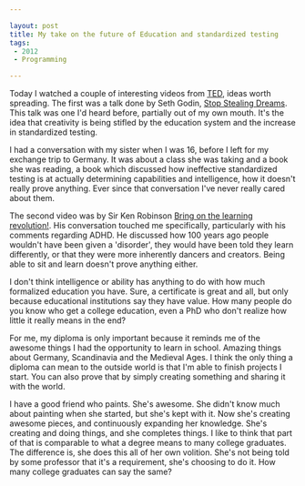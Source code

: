 ```yaml
---

layout: post
title: My take on the future of Education and standardized testing
tags: 
 - 2012
 - Programming

---
```


Today I watched a couple of interesting videos from [TED](http://www.ted.com/), ideas worth spreading.  The first was a talk done by Seth Godin, [Stop Stealing Dreams](http://www.youtube.com/watch?feature=player_embedded&v=sXpbONjV1Jc).  This talk was one I'd heard before, partially out of my own mouth.  It's the idea that creativity is being stifled by the education system and the increase in standardized testing.  

I had a conversation with my sister when I was 16, before I left for my exchange trip to Germany.  It was about a class she was taking and a book she was reading, a book which discussed how ineffective standardized testing is at actually determining capabilities and intelligence, how it doesn't really prove anything.  Ever since that conversation I've never really cared about them.  

The second video was by Sir Ken Robinson [Bring on the learning revolution!](http://www.ted.com/talks/sir_ken_robinson_bring_on_the_revolution.html).  His conversation touched me specifically, particularly with his comments regarding ADHD.  He discussed how 100 years ago people wouldn't have been given a 'disorder', they would have been told they learn differently, or that they were more inherently dancers and creators.  Being able to sit and learn doesn't prove anything either.

I don't think intelligence or ability has anything to do with how much formalized education you have.  Sure, a certificate is great and all, but only because educational institutions say they have value.  How many people do you know who get a college education, even a PhD who don't realize how little it really means in the end?

For me, my diploma is only important because it reminds me of the awesome things I had the opportunity to learn in school.  Amazing things about Germany, Scandinavia and the Medieval Ages.  I think the only thing a diploma can mean to the outside world is that I'm able to finish projects I start.  You can also prove that by simply creating something and sharing it with the world. 

I have a good friend who paints.  She's awesome.  She didn't know much about painting when she started, but she's kept with it.  Now she's creating awesome pieces, and continuously expanding her knowledge.  She's creating and doing things, and she completes things.  I like to think that part of that is comparable to what a degree means to many college graduates.  The difference is, she does this all of her own volition.  She's not being told by some professor that it's a requirement, she's choosing to do it.  How many college graduates can say the same?